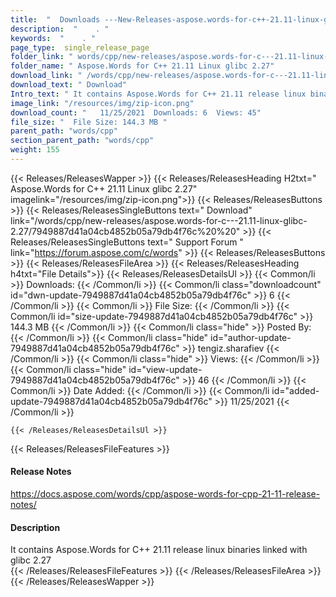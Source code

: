```yaml
---
title:  "  Downloads ---New-Releases-aspose.words-for-c++-21.11-linux-glibc-2.27 . " 
description:  "    . " 
keywords:  "    . " 
page_type:  single_release_page
folder_link: " words/cpp/new-releases/aspose.words-for-c---21.11-linux-glibc-2.27/"
folder_name: " Aspose.Words for C++ 21.11 Linux glibc 2.27"
download_link: " /words/cpp/new-releases/aspose.words-for-c---21.11-linux-glibc-2.27/7949887d41a04cb4852b05a79db4f76c"
download_text: " Download"
Intro_text: " It contains Aspose.Words for C++ 21.11 release linux binaries linked with glibc ..."
image_link: "/resources/img/zip-icon.png"
download_count: "   11/25/2021  Downloads: 6  Views: 45"
file_size: "  File Size: 144.3 MB "
parent_path: "words/cpp"
section_parent_path: "words/cpp"
weight: 155
---
```


{{< Releases/ReleasesWapper >}}
  {{< Releases/ReleasesHeading H2txt=" Aspose.Words for C++ 21.11 Linux glibc 2.27" imagelink="/resources/img/zip-icon.png">}}
  {{< Releases/ReleasesButtons >}}
    {{< Releases/ReleasesSingleButtons text=" Download" link="/words/cpp/new-releases/aspose.words-for-c---21.11-linux-glibc-2.27/7949887d41a04cb4852b05a79db4f76c%20%20" >}}
    {{< Releases/ReleasesSingleButtons text=" Support Forum " link="https://forum.aspose.com/c/words" >}}
  {{< Releases/ReleasesButtons >}}
  {{< Releases/ReleasesFileArea >}}
    {{< Releases/ReleasesHeading h4txt="File Details">}}
    {{< Releases/ReleasesDetailsUl >}}
            {{< Common/li  >}} Downloads: {{< /Common/li >}} 
      {{< Common/li class="downloadcount" id="dwn-update-7949887d41a04cb4852b05a79db4f76c" >}} 6 {{< /Common/li >}} 
      {{< Common/li  >}} File Size: {{< /Common/li >}} 
      {{< Common/li id="size-update-7949887d41a04cb4852b05a79db4f76c" >}} 144.3 MB {{< /Common/li >}} 
      {{< Common/li  class="hide" >}} Posted By: {{< /Common/li >}} 
      {{< Common/li class="hide" id="author-update-7949887d41a04cb4852b05a79db4f76c" >}} tengiz.sharafiev {{< /Common/li >}} 
      {{< Common/li class="hide"  >}} Views: {{< /Common/li >}} 
      {{< Common/li class="hide" id="view-update-7949887d41a04cb4852b05a79db4f76c" >}} 46 {{< /Common/li >}} 
      {{< Common/li  >}} Date Added: {{< /Common/li >}} 
      {{< Common/li id="added-update-7949887d41a04cb4852b05a79db4f76c" >}} 11/25/2021 {{< /Common/li >}} 

    {{< /Releases/ReleasesDetailsUl >}}

  {{< Releases/ReleasesFileFeatures >}}
      <h4>Release Notes</h4><div><a href="https://docs.aspose.com/words/cpp/aspose-words-for-cpp-21-11-release-notes/">https://docs.aspose.com/words/cpp/aspose-words-for-cpp-21-11-release-notes/</a></div><h4>Description</h4><div class="HTMLDescription">It contains Aspose.Words for C++ 21.11 release linux binaries linked with glibc 2.27</div>
  {{< /Releases/ReleasesFileFeatures >}}
 {{< /Releases/ReleasesFileArea >}}
{{< /Releases/ReleasesWapper >}}


